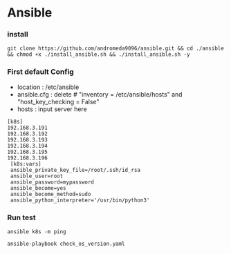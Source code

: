 # Ansible

### install

```
git clone https://github.com/andromeda9096/ansible.git && cd ./ansible && chmod +x ./install_ansible.sh && ./install_ansible.sh -y 
```

### First default Config

- location : /etc/ansible
- ansible.cfg : delete #  "inventory      = /etc/ansible/hosts" and "host_key_checking = False"
- hosts : input server here
```
[k8s]
192.168.3.191
192.168.3.192
192.168.3.193
192.168.3.194
192.168.3.195
192.168.3.196
 [k8s:vars]
 ansible_private_key_file=/root/.ssh/id_rsa
 ansible_user=root
 ansible_password=mypassword
 ansible_become=yes
 ansible_become_method=sudo
 ansible_python_interpreter='/usr/bin/python3'
```

### Run test

```
ansible k8s -m ping
```

```
ansible-playbook check_os_version.yaml
```

